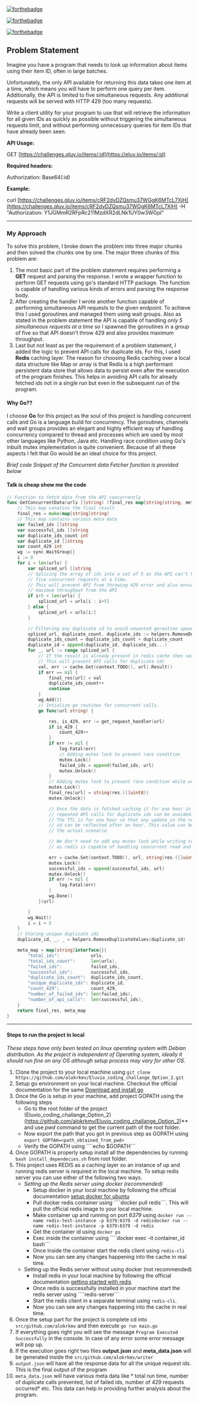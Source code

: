 [![forthebadge](https://forthebadge.com/images/badges/made-with-go.svg)](https://forthebadge.com)

[![forthebadge](https://forthebadge.com/images/badges/gluten-free.svg)](https://forthebadge.com)

[![forthebadge](https://forthebadge.com/images/badges/powered-by-coffee.svg)](https://forthebadge.com)

## Problem Statement


Imagine you have a program that needs to look up information about items using their item ID, often in large batches.

Unfortunately, the only API available for returning this data takes one item at a time, which means you will have to perform one query per item. Additionally, the API is limited to five simultaneous requests. Any additional requests will be served with HTTP 429 (too many requests).

Write a client utility for your program to use that will retrieve the information for all given IDs as quickly as possible without triggering the simultaneous requests limit, and without performing unnecessary queries for item IDs that have already been seen.

**API Usage:**

GET [https://challenges.qluv.io/items/:id](https://eluv.io/items/:id)

**Required headers:**

Authorization: Base64(:id)

**Example:**

curl [https://challenges.qluv.io/items/cRF2dvDZQsmu37WGgK6MTcL7XjH](https://challenges.qluv.io/items/cRF2dvDZQsmu37WGgK6MTcL7XjH) -H "Authorization: Y1JGMmR2RFpRc211MzdXR2dLNk1UY0w3WGpI"​

***

### My Approach

To solve this problem, I broke down the problem into three major chunks and then solved the chunks one by one. The major three chunks of this problem are:
1.   The most basic part of the problem statement requires performing a **GET** request and parsing the response. I wrote a wrapper function to perform GET requests using go's standard HTTP package. The function is capable of handling various kinds of errors and parsing the response body.
2. After creating the handler I wrote another function capable of performing simultaneous API requests to the given endpoint. To achieve this I used goroutines and managed them using wait groups. Also as stated in the problem statement the API is capable of handling *only 5 simultaneous requests at a time* so I spawned the goroutines in a group of five so that API doesn't throw 429 and also provides maximum throughput.
3. Last but not least as per the requirement of a problem statement, I added the logic to prevent API calls for duplicate ids. For this, I used **Redis** caching layer. The reason for choosing Redis caching over a local data structure like Map or array is that Redis is a high performant persistent data store that allows data to persist even after the execution of the program finishes. This helps in avoiding API calls for already fetched ids not in a single run but even in the subsequent run of the program.

#### Why Go??
I choose **Go** for this project as the soul of this project is handling concurrent calls and Go is a language build for concurrency. The goroutines, channels and wait groups provides an elegant and highly efficient way of handling concurrency compared to thread and processes which are used by most other languages like Python, Java etc. Handling race condition using Go's inbuilt mutex implementation is quite convenient. Because of all these aspects I felt that Go would be an ideal choice for this project.

*Brief code Snippet of the Concurrent data Fetcher function is provided below*

#### Talk is cheap show me the code

```go
// Function to fetch data from the API concurrently
func GetConcurrentData(urls []string) (final_res map[string]string, meta_map map[string]interface{}) {
	// This map conatins the final result
	final_res = make(map[string]string)
	// This map contains various meta data
	var failed_ids []string
	var successful_ids []string
	var duplicate_ids_count int
	var duplicate_id []string
	var count_429 int
	wg := sync.WaitGroup{}
	i := 0
	for i < len(urls) {
		var spliced_url []string
		// Splicing the array of ids into a set of 5 as the API can't handle more than
		// five concurrent requests at a time.
		// This will prevent API from throwing 429 error and also ensure to get
		// maximum throughput from the API
		if i+5 < len(urls) {
			spliced_url = urls[i : i+5]
		} else {
			spliced_url = urls[i:]
		}

		// Filtering any duplicate id to avoid unwanted goroutine spwans
		spliced_url, duplicate_count, duplicate_ids := helpers.RemoveDuplicateValues(spliced_url)
		duplicate_ids_count = duplicate_ids_count + duplicate_count
		duplicate_id = append(duplicate_id, duplicate_ids...)
		for _, url := range spliced_url {
			// If the result is already present in redis cache then serve from cache
			// This will prevent API calls for duplicate ids
			val, err := cache.Get(context.TODO(), url).Result()
			if err == nil {
				final_res[url] = val
				duplicate_ids_count++
				continue
			}
			wg.Add(1)
			// Intialize go routines for concurrent calls.
			go func(url string) {

				res, is_429, err := get_request_handler(url)
				if is_429 {
					count_429++
				}
				if err != nil {
					log.Fatal(err)
					// Adding mutex lock to prevent race condition
					mutex.Lock()
					failed_ids = append(failed_ids, url)
					mutex.Unlock()
				}
				// Adding mutex lock to prevent race condition while writing result to map
				mutex.Lock()
				final_res[url] = string(res.([]uint8))
				mutex.Unlock()

				// Once the data is fetched caching it for one hour in redis cache so that
				// repeated API calls for duplicate ids can be avoided.
				// The TTL is for one hour so that any update in the response for the same
				// id can be reflected after an hour. This value can be changed based on the
				// the actual scenario

				// We don't need to add any mutex lock while writing to redis cache
				// as redis is capable of handling concurrent read and writes

				err = cache.Set(context.TODO(), url, string(res.([]uint8)), 1440*time.Second).Err()
				mutex.Lock()
				successful_ids = append(successful_ids, url)
				mutex.Unlock()
				if err != nil {
					log.Fatal(err)
				}
				wg.Done()
			}(url)

		}
		wg.Wait()
		i = i + 5
	}
	// Storing unique duplicate ids
	duplicate_id, _, _ = helpers.RemoveDuplicateValues(duplicate_id)

	meta_map = map[string]interface{}{
		"total_ids":            urls,
		"total_ids_count":      len(urls),
		"failed_ids":           failed_ids,
		"successful_ids":       successful_ids,
		"duplicate_ids_count":  duplicate_ids_count,
		"unique_duplicate_ids": duplicate_id,
		"count_429":            count_429,
		"number_of_failed_ids": len(failed_ids),
		"number_of_api_calls":  len(successful_ids),
	}
	return final_res, meta_map
}

```

***
#### Steps to run the project in local

*These steps have only been tested on linux operating system with Debian distribution. As the project is independent of Operating system, ideally it should run fine on any OS although setup process may vary for other OS.*

1. Clone the project to your local machine using ````git clone https://github.com/alokrkmv/Eluvio_coding_challange_Option_2.git ````
2. Setup go environment on your local machine. Checkout the official documentation for the same [Download and install go](https://go.dev/doc/install)
3. Once the Go is setup in your machine, add project GOPATH using the following steps
	* Go to the root folder of the project (Eluvio_coding_challange_Option_2)(https://github.com/alokrkmv/Eluvio_coding_challange_Option_2)** and use *pwd* command to get the current path of the root folder. 
	* Now export the path that you got in previous step as GOPATH using ````export GOPTAH=<path_obtained_from_pwd>````
	* Verify the GOPATH using ````echo $GOPATH```
4. Once GOPATH is properly setup install all the dependencies by running ````bash install_dependecies.sh```` from root folder.
5. This project uses REDIS as a caching layer so an instance of up and running redis server is required in the local machine. To setup redis server you can use either of the following two ways.
	* *Setting up the Redis server using docker (recommended)*
		*  Setup docker in your local machine by following the official documentation [setup docker for ubuntu](https://docs.docker.com/engine/install/ubuntu/)
		* Pull docker redis container using ````docker pull redis```. This will pull the official redis image to your local machine.
		* Make container up and running on port *6379* using ````docker run --name redis-test-instance -p 6379:6379 -d redisdocker run --name redis-test-instance -p 6379:6379 -d redis````
		* Get the container id using ````docker ps````
		* Exec inside the container using ````docker exec -it container_id bash```
		* Once inside the container start the redis client using ``redis-cli``
		* Now you can see any changes happening into the cache in real time.
	* Setting up the Redis server without using docker (not recommended)
		* Install redis in your local machine by following the official documentation [getting started with redis](https://redis.io/topics/quickstart)
		* Once redis is successfully installed in your machine start the redis server using ````redis-server```
		* Start the redis client in a separate terminal using ````redis-cli````. 
		* Now you can see any changes happening into the cache in real time.
6. Once the setup part for the project is complete cd into ````src/github.com/alokrkmv```` and then execute ````go run main.go````
7. If everything goes right you will see the message ````Program Executed Successfully```` in the console. In case of any error some error message will pop up.
8. If the execution goes right two files **output.json** and **meta_data.json** will be generated inside the ````src/github.com/alokrkmv/writer```` 
9. ````output.json```` will have all the response data for all the unique request ids. This is the final output of the program
10. ````meta_data.json```` will have various meta data like * total run time, number of duplicate calls prevented, list of failed ids, number of 429 requests occurred* etc. This data can help in providing further analysis about the program.







